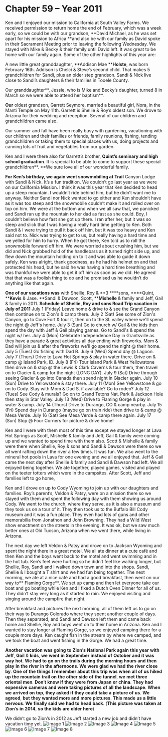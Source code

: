 # Chapter 59 – Year 2011

Ken and I enjoyed our mission to California at South Valley Farms.  We received permission to return home the end of February, which was a week early, so we could be with our grandson, **David Michael, as he was set apart for his mission to Africa **and also be with our family as David spoke in their Sacrament Meeting prior to leaving the following Wednesday.  We stayed with Mike & Becky & their family until David left.  It was great to be home with our family again.
Some of the other highlights of this year are:

A new little great granddaughter, **Addison Mae ****Holste**, was born February 16th.  Addison is Chelci & Steve’s second child.  That makes 5 grandchildren for Sandi, plus an older step grandson.   Sandi & Nick live close to Sandi’s daughters & their families in Tooele County.

Our granddaughter**, Jessie, who is Mike and Becky’s daughter, turned 8 in March so we were able to attend her baptism**.


**Our** oldest grandson, Garrett Seymore, married a beautiful girl, Nora, in the Manti Temple on May 11th.  Garrett is Shellie & Roy’s oldest son.   We drove to Arizona for their wedding and reception.  Several of our children and grandchildren came also.



Our summer and fall have been really busy with gardening, vacationing with our children and their families or friends, family reunions, fishing, tending grandchildren or taking them to special places with us, doing projects and canning lots of fruit and vegetables from our garden.



Ken and I were there also for Garrett’s brother, **Quint’s seminary and high school graduation**.  It is special to be able to come to support these special grandchildren**.  **We sure love all of our wonderful family.




**For Ken’s birthday, we again went snowmobiling at Trail** Canyon Lodge with Sandi & Nick.  It’s a fun tradition.  We couldn’t go last year as we were on our California Mission.  I think it was this year that Ken decided to head up a steep mountain.  I wouldn’t ride behind him, but he didn’t want me to anyway.  Neither Sandi nor Nick wanted to go either and Ken shouldn’t have as it was too steep and the snowmobile couldn’t make it and rolled over on top on him.  We were at the bottom and when we all saw that, we panicked and Sandi ran up the mountain to her dad as fast as she could. Boy, I couldn’t believe how fast she got up there. I ran after her, but it was so steep and slick that I was having a really hard time getting to Ken.  Both Sandi & I were trying to pull it back off him, but it was too heavy and Ken said not to.  Nick was trying to get to us, but really having a hard time and we yelled for him to hurry.  When he got there, Ken told us to roll the snowmobile forward off him.  We were worried about crushing him, but we did and Nick grabbed hold of the handlebars as it turned right side up, and flew down the mountain holding on to it and was able to guide it down safely.  Ken was alright, thank goodness, as he had his helmet on and that protected his head, but he said he was having a hard time breathing and was thankful we were able to get it off him as soon as we did.  He agreed that that was a foolish thing to do and he promised us he wouldn’t do anything like that again.

**One of our vacations was** with Shellie, Roy & **3 ****sons, ****Quint, ****Kevis** & Jase.  **Sandi & Dawson, Scott, ****Mishelle** & family and Jeff, Gail & family in 2011.
**Schedule of Shellie, Roy and sons Road Trip vacation in July of 2011**
July 1 (Friday) Leave home & drive to & see the Grand Canyon then continue on to Zion's & camp there.
July 2 (Sat) See some of Zion's Canyon, go to Cove Fort & tour it, then on to the SL valley where we'll spend the night @ Jeff's home.
July 3 (Sun) Go to church w/ Gail & the kids then spend the day with Jeff & Gail playing games.  Go to Sandi's & spend the night w/ her.
July 4 (Mon) Celebrate Independence Day in Grantsville as they have a parade & great activities all day ending with fireworks.  Mom & Dad will join us & after the fireworks we'll go spend the night @ their home.
July 5 (Tues) Go fishing with Dad B.
July 6 (Wed) Spend day @ Lagoon.
July 7 (Thurs) Drive to Lava Hot Springs & play in water there.  Drive on & camp @ Island Park, ID.
July 8 (Fri) Tour Island Park & West Yellowstone then drive on & stop @ the Lewis & Clark Caverns & tour them, then travel on to Glacier & camp for the night (LONG DAY).
July 9 (Sat) Drive through seeing Glacier & go into Canada then spend night in Glacier again.
July 10 (Sun) Drive to Yellowstone & stay there.
July 11 (Mon) See Yellowstone & go on to Cody.  Stay with Mom & Dad S. if available?  Go to rodeo?
July 12 (Tues) See Cody & murals? Go on to Grand Tetons Nat. Park & Jackson Hole then stay in Star Valley.
July 13 (Wed) Drive to Flaming Gorge & play in water & camp.
July 14 (Thurs) Drive to Durango, CO & camp nearby.
July 15 (Fri) Spend day in Durango (maybe go on train ride) then drive to & camp @ Mesa Verde.
July 16 (Sat) See Mesa Verde & camp there again.
July 17 (Sun)  Stop @ Four Corners for picture & drive home!

Ken and I were with them most of this time except we stayed longer at Lava Hot Springs as Scott, Mishelle & family and Jeff, Gail & family were coming up and we wanted to spend time with them also.  Scott & Mishelle & family were there when Shellie, Roy & sons and Sandi & Dawson were there so we all went rafting down the river a few times.  It was fun.  We also went to the mineral hot pools in Lava for one evening and we all enjoyed that.  Jeff & Gail came the next day after Shellie & family and Sandi & Dawson had left.  We all enjoyed being together.  We ate together, played games, visited and played on the teeter totters which were in the campsites. After Scott, Jeff and families left to go home,

Ken and I drove on up to Cody Wyoming to join up with our daughters and families.  Roy’s parent’s, Veldon & Patsy, were on a mission there so we stayed with them and spent the following day with them showing us around Cody.  We went to the church, where they serve, as it is also a museum and they took us on a tour of it.  They then took us to the Buffalo Bill Cody museum and it was a fun place.  They even had lots of guns and other memorabilia from Jonathon and John Browning.  They had a Wild West show enactment on the streets in the evening.  It was ok, but we saw much better ones at Old Tucson, Arizona when we went there, while living in Arizona.

The next day we left Veldon & Patsy and drove on to Jackson Wyoming and spent the night there in a great motel.  We all ate dinner at a cute café and then Ken and the boys went back to the motel and went swimming and in the hot tub.  Ken’s feet were hurting so he didn’t feel like walking longer, but Shellie, Roy, Sandi and I walked down town and into the shops.  Sandi, Shellie & I bought a T shirt and we had fun being together.  The next morning, we ate at a nice café and had a good breakfast, then went on our way to** Flaming Gorge**.  We set up camp and then let everyone take our boat and go boating while Ken and I fixed a Dutch Oven Dinner for all of us.  They didn’t stay very long as it started to rain.  We enjoyed visiting and singing around the campfire that night.

After breakfast and pictures the next morning, all of them left us to go on their way to Durango Colorado where they spent another couple of days.  Then they separated, and Sandi and Dawson left them and came back home and Shellie, Roy and boys went on to their home in Arizona.  Ken and I wanted to stay longer at Flaming Gorge, so we enjoyed camping there for a couple more days.   Ken caught fish in the stream by where we camped, and we took the boat and went fishing in the Gorge.  We had a great time.

****Another**** ****vacation**** ****was**** ****going**** ****to**** ****Zion****’****s**** ****National**** ****Park**** ****again**** ****this**** ****year**** ****with**** ****Jeff****, ****Gail**** & ****kids****, ****we**** ****went**** ****in**** ****September**** ****instead**** ****of**** ****October**** ****and**** ****it**** ****was**** ****way**** ****hot****.  ****We**** ****had**** ****to**** ****go**** ****on**** ****the**** ****trails**** ****during**** ****the**** ****morning**** ****hours**** ****and**** ****then**** ****play**** ****in**** ****the**** ****river**** ****in**** ****the**** ****afternoons****.  ****We**** ****were**** ****glad**** ****we**** ****had**** ****the**** ****river**** ****close**** ****by****.   ****One**** ****of**** ****the**** ****things**** ****I**** ****remember**** ****about**** ****this**** ****trip**** ****was**** ****when**** ****all**** ****of**** ****us**** ****hiked**** ****up**** ****the**** ****mountain**** ****trail**** ****on**** ****the**** ****other**** ****side**** ****of**** ****the**** ****tunnel****, ****we**** ****met**** ****three**** ****oriental**** ****men****.  ****Don****’****t**** ****know**** ****if**** ****they**** ****were**** ****from**** ****Japan**** ****or**** ****china****.  ****They**** ****had**** ****expensive**** ****cameras**** ****and**** ****were**** ****taking**** ****pictures**** ****of**** ****all**** ****the**** ****landscape****.  ****When**** ****we**** ****arrived**** ****on**** ****top****, ****they**** ****asked**** ****if**** ****they**** ****could**** ****take**** ****a**** ****picture**** ****of**** ****us****.  ****We**** ****agreed****, ****but**** ****they**** ****wanted**** ****more**** ****and**** ****more**** ****pictures****.  ****This**** ****made**** ****us**** ****a**** ****little**** ****nervous****.  ****We**** ****finally**** ****said**** ****we**** ****had**** ****to**** ****head**** ****back****.  (****This**** ****picture**** ****was**** ****taken**** ****at**** ****Zion****’****s**** ****in**** ****2014****, ****so**** ****the**** ****kids**** ****are**** ****older**** ****here****)

We didn’t go to Zion’s in 2012 as Jeff started a new job and didn’t have vacation time yet.
![Image 1](https://davidbrowning.github.io/history/Maes_life_history/mdout/images/Chapter_59_-_Summary_of_year_2011_img1.jpeg)
![Image 2](https://davidbrowning.github.io/history/Maes_life_history/mdout/images/Chapter_59_-_Summary_of_year_2011_img2.jpeg)
![Image 3](https://davidbrowning.github.io/history/Maes_life_history/mdout/images/Chapter_59_-_Summary_of_year_2011_img3.jpeg)
![Image 4](https://davidbrowning.github.io/history/Maes_life_history/mdout/images/Chapter_59_-_Summary_of_year_2011_img4.jpeg)
![Image 5](https://davidbrowning.github.io/history/Maes_life_history/mdout/images/Chapter_59_-_Summary_of_year_2011_img5.jpeg)
![Image 6](https://davidbrowning.github.io/history/Maes_life_history/mdout/images/Chapter_59_-_Summary_of_year_2011_img6.jpeg)
![Image 7](https://davidbrowning.github.io/history/Maes_life_history/mdout/images/Chapter_59_-_Summary_of_year_2011_img7.jpeg)
![Image 8](https://davidbrowning.github.io/history/Maes_life_history/mdout/images/Chapter_59_-_Summary_of_year_2011_img8.jpeg)